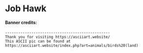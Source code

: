 # Job Hawk

#### Banner credits: 
```
------------------------------------------------
Thank you for visiting https://asciiart.website/
This ASCII pic can be found at
https://asciiart.website/index.php?art=animals/birds%20(land)
```